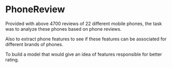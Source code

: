 # PhoneReview
Provided with above 4700 reviews of 22 different mobile phones, the task was to analyze these phones based on phone reviews. 

Also to extract phone features to see if these features can be associated for different brands of phones.

To build a model that would give an idea of features responsible for better rating.
